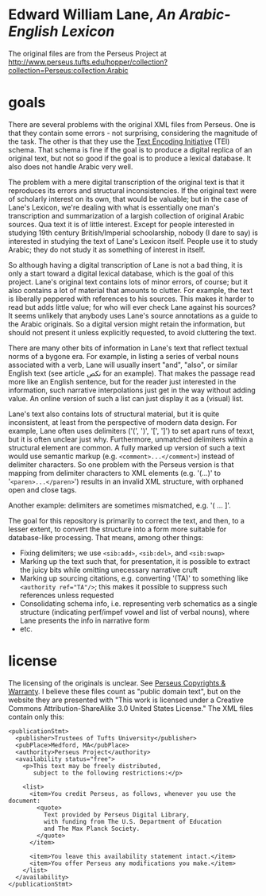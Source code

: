 #  Edward William Lane, _An Arabic-English Lexicon_

The original files are from the Perseus Project at http://www.perseus.tufts.edu/hopper/collection?collection=Perseus:collection:Arabic

# goals

There are several problems with the original XML files from Perseus.
One is that they contain some errors - not surprising, considering the
magnitude of the task.  The other is that they use the
[Text Encoding Initiative](http://www.tei-c.org/index.xml) (TEI)
schema.  That schema is fine if the goal is to produce a digital
replica of an original text, but not so good if the goal is to produce
a lexical database.  It also does not handle Arabic very well.

The problem with a mere digital transcription of the original text is
that it reproduces its errors and structural inconsistencies.  If the
original text were of scholarly interest on its own, that would be
valuable; but in the case of Lane's Lexicon, we're dealing with what
is essentially one man's transcription and summarization of a largish
collection of original Arabic sources.  Qua text it is of little
interest.  Except for people interested in studying 19th century
British/Imperial schoolarship, nobody (I dare to say) is interested in
studying the text of Lane's Lexicon itself.  People use it to study
Arabic; they do not study it as something of interest in itself.

So although having a digital transcription of Lane is not a bad thing,
it is only a start toward a digital lexical database, which is the
goal of this project.  Lane's original text contains lots of minor
errors, of course; but it also contains a lot of material that amounts
to clutter.  For example, the text is liberally peppered with
references to his sources.  This makes it harder to read but adds
little value; for who will ever check Lane against his sources?  It
seems unlikely that anybody uses Lane's source annotations as a guide
to the Arabic originals.  So a digital version might retain the
information, but should not present it unless explicitly requested, to
avoid cluttering the text.

There are many other bits of information in Lane's text that reflect
textual norms of a bygone era.  For example, in listing a series of
verbal nouns associated with a verb, Lane will usually insert "and",
"also", or similar English text (see article نكص for an example).
That makes the passage read more like an English sentence, but for the
reader just interested in the information, such narrative
interpolations just get in the way without adding value.  An online
version of such a list can just display it as a (visual) list.

Lane's text also contains lots of structural material, but it is quite
inconsistent, at least from the perspective of modern data design.
For example, Lane often uses delimiters ('(', ')', '[', ']') to set
apart runs of texxt, but it is often unclear just why.  Furthermore,
unmatched delimiters within a structural element are common.  A fully
marked up version of such a text would use semantic markup
(e.g. `<comment>...</comment>`) instead of delimiter characters.  So one
problem with the Perseus version is that mapping from delimiter
characters to XML elements (e.g. '(...)' to '`<paren>...</paren>`')
results in an invalid XML structure, with orphaned open and close
tags.

Another example:  delimiters are sometimes mismatched, e.g. '( ... ]'.

The goal for this repository is primarily to correct the text, and
then, to a lesser extent, to convert the structure into a form more
suitable for database-like processing.  That means, among other things:

* Fixing delimiters; we use `<sib:add>`, `<sib:del>`, and `<sib:swap>`
* Marking up the text such that, for presentation, it is possible to
  extract the juicy bits while omitting unecessary narrative cruft
* Marking up sourcing citations, e.g. converting '(TA)' to something
  like `<authority ref="TA"/>`; this makes it possible to suppress
  such references unless requested
* Consolidating schema info, i.e. representing verb schematics as a
  single structure (indicating perf/impef vowel and list of verbal
  nouns), where Lane presents the info in narrative form
* etc.

# license

The licensing of the originals is unclear.  See
[Perseus Copyrights & Warranty](http://www.perseus.tufts.edu/hopper/help/copyright).
I believe these files count as "public domain text", but on the website they are presented with "This work is licensed under a Creative Commons Attribution-ShareAlike 3.0 United States License."  The XML files contain only this:

```
<publicationStmt>
  <publisher>Trustees of Tufts University</publisher>
  <pubPlace>Medford, MA</pubPlace>
  <authority>Perseus Project</authority>
  <availability status="free">
    <p>This text may be freely distributed,
	   subject to the following restrictions:</p>

    <list>
      <item>You credit Perseus, as follows, whenever you use the document:
	    <quote>
	      Text provided by Perseus Digital Library,
		  with funding from The U.S. Department of Education
		  and The Max Planck Society.
	    </quote>
      </item>

      <item>You leave this availability statement intact.</item>
      <item>You offer Perseus any modifications you make.</item>
    </list>
  </availability>
</publicationStmt>

```
